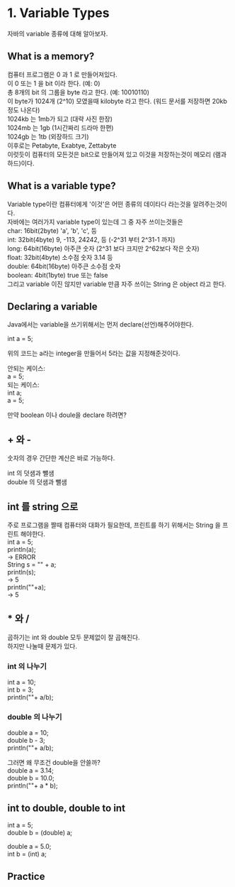 # 1. Variable Types

자바의 variable 종류에 대해 알아보자.

## What is a memory?

컴퓨터 프로그램은 0 과 1 로 만들어져있다.  
이 0 또는 1 을 bit 이라 한다. (예: 0)  
총 8개의 bit 의 그룹을 byte 라고 한다. (예: 10010110)  
이 byte가 1024개 (2^10) 모였을때 kilobyte 라고 한다. (워드 문서를 저장하면 20kb정도 나온다)  
1024kb 는 1mb가 되고 (대략 사진 한장)  
1024mb 는 1gb (1시간짜리 드라마 한편)  
1024gb 는 1tb (외장하드 크기)  
이후로는 Petabyte, Exabtye, Zettabyte  
이럿듯이 컴퓨터의 모든것은 bit으로 만들어져 있고 이것을 저장하는것이 메모리 (램과 하드)이다.

## What is a variable type?

Variable type이란 컴퓨터에게 '이것'은 어떤 종류의 데이타다 라는것을 알려주는것이다.  
자바에는 여러가지 variable type이 있는데 그 중 자주 쓰이는것들은  
char: 16bit(2byte) 'a', 'b', 'c', 등  
int: 32bit(4byte) 9, -113, 24242, 등 (-2^31 부터 2^31-1 까지)  
long: 64bit(16byte) 아주큰 숫자 (2^31 보다 크지만 2^62보다 작은 숫자)  
float: 32bit(4byte) 소수점 숫자 3.14 등  
double: 64bit(16byte) 아주큰 소수점 숫자  
boolean: 4bit(1byte) true 또는 false  
그리고 variable 이진 않지만 variable 만큼 자주 쓰이는 String 은 object 라고 한다.  

## Declaring a variable

Java에서는 variable을 쓰기위해서는 먼저 declare(선언)해주어야한다.

int a = 5;

위의 코드는 a라는 integer을 만들어서 5라는 값을 지정해준것이다.

안되는 케이스:  
a = 5;  
되는 케이스:  
int a;  
a = 5;

만약 boolean 이나 doule을 declare 하려면?

## + 와 -

숫자의 경우 간단한 계산은 바로 가능하다.

int 의 덧샘과 뺄샘  
double 의 덧샘과 뺄샘

## int 를 string 으로

주로 프로그램을 짤때 컴퓨터와 대화가 필요한데, 프린트를 하기 위해서는 String 을 프린트 해야한다.  
int a = 5;  
println(a);  
-> ERROR  
String s = "" + a;  
println(s);  
-> 5  
println(""+a);  
-> 5

## * 와 /

곱하기는 int 와 double 모두 문제없이 잘 곱해진다.  
하지만 나눌때 문제가 있다.

### int 의 나누기

int a = 10;  
int b = 3;  
println(""+ a/b);

### double 의 나누기

double a = 10;  
double b - 3;  
println(""+ a/b);

그러면 왜 무조건 double을 안쓸까?  
double a = 3.14;  
double b = 10.0;  
println(""+ a * b);

## int to double, double to int

int a = 5;  
double b = (double) a;

double a = 5.0;  
int b = (int) a;

## Practice
